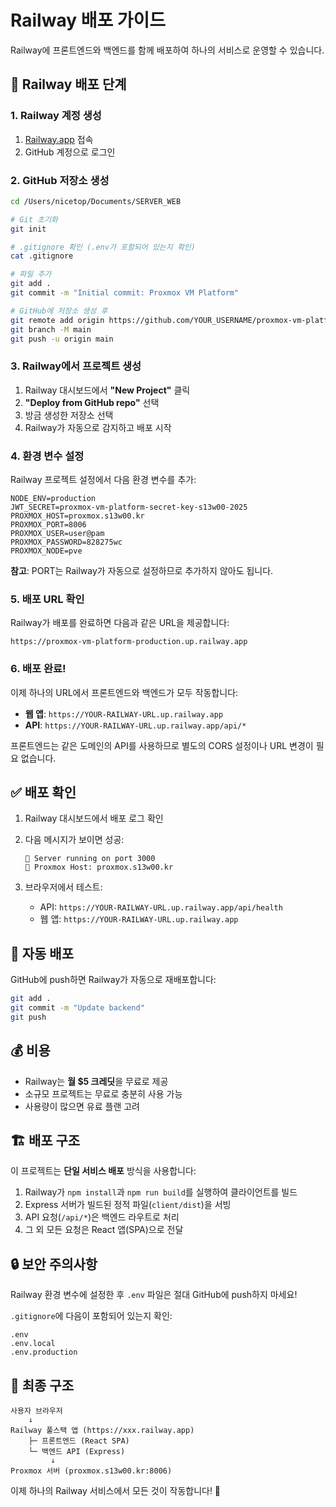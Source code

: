 # Railway 배포 가이드

Railway에 프론트엔드와 백엔드를 함께 배포하여 하나의 서비스로 운영할 수 있습니다.

## 🚀 Railway 배포 단계

### 1. Railway 계정 생성

1. [Railway.app](https://railway.app) 접속
2. GitHub 계정으로 로그인

### 2. GitHub 저장소 생성

```bash
cd /Users/nicetop/Documents/SERVER_WEB

# Git 초기화
git init

# .gitignore 확인 (.env가 포함되어 있는지 확인)
cat .gitignore

# 파일 추가
git add .
git commit -m "Initial commit: Proxmox VM Platform"

# GitHub에 저장소 생성 후
git remote add origin https://github.com/YOUR_USERNAME/proxmox-vm-platform.git
git branch -M main
git push -u origin main
```

### 3. Railway에서 프로젝트 생성

1. Railway 대시보드에서 **"New Project"** 클릭
2. **"Deploy from GitHub repo"** 선택
3. 방금 생성한 저장소 선택
4. Railway가 자동으로 감지하고 배포 시작

### 4. 환경 변수 설정

Railway 프로젝트 설정에서 다음 환경 변수를 추가:

```env
NODE_ENV=production
JWT_SECRET=proxmox-vm-platform-secret-key-s13w00-2025
PROXMOX_HOST=proxmox.s13w00.kr
PROXMOX_PORT=8006
PROXMOX_USER=user@pam
PROXMOX_PASSWORD=828275wc
PROXMOX_NODE=pve
```

**참고**: PORT는 Railway가 자동으로 설정하므로 추가하지 않아도 됩니다.

### 5. 배포 URL 확인

Railway가 배포를 완료하면 다음과 같은 URL을 제공합니다:
```
https://proxmox-vm-platform-production.up.railway.app
```

### 6. 배포 완료!

이제 하나의 URL에서 프론트엔드와 백엔드가 모두 작동합니다:

- **웹 앱**: `https://YOUR-RAILWAY-URL.up.railway.app`
- **API**: `https://YOUR-RAILWAY-URL.up.railway.app/api/*`

프론트엔드는 같은 도메인의 API를 사용하므로 별도의 CORS 설정이나 URL 변경이 필요 없습니다.

## ✅ 배포 확인

1. Railway 대시보드에서 배포 로그 확인
2. 다음 메시지가 보이면 성공:
   ```
   🚀 Server running on port 3000
   📡 Proxmox Host: proxmox.s13w00.kr
   ```

3. 브라우저에서 테스트:
   - API: `https://YOUR-RAILWAY-URL.up.railway.app/api/health`
   - 웹 앱: `https://YOUR-RAILWAY-URL.up.railway.app`

## 🔄 자동 배포

GitHub에 push하면 Railway가 자동으로 재배포합니다:

```bash
git add .
git commit -m "Update backend"
git push
```

## 💰 비용

- Railway는 **월 $5 크레딧**을 무료로 제공
- 소규모 프로젝트는 무료로 충분히 사용 가능
- 사용량이 많으면 유료 플랜 고려

## 🏗️ 배포 구조

이 프로젝트는 **단일 서비스 배포** 방식을 사용합니다:

1. Railway가 `npm install`과 `npm run build`를 실행하여 클라이언트를 빌드
2. Express 서버가 빌드된 정적 파일(`client/dist`)을 서빙
3. API 요청(`/api/*`)은 백엔드 라우트로 처리
4. 그 외 모든 요청은 React 앱(SPA)으로 전달

## 🔒 보안 주의사항

Railway 환경 변수에 설정한 후 `.env` 파일은 절대 GitHub에 push하지 마세요!

`.gitignore`에 다음이 포함되어 있는지 확인:
```
.env
.env.local
.env.production
```

## 📱 최종 구조

```
사용자 브라우저
    ↓
Railway 풀스택 앱 (https://xxx.railway.app)
    ├─ 프론트엔드 (React SPA)
    └─ 백엔드 API (Express)
         ↓
Proxmox 서버 (proxmox.s13w00.kr:8006)
```

이제 하나의 Railway 서비스에서 모든 것이 작동합니다! 🎉
